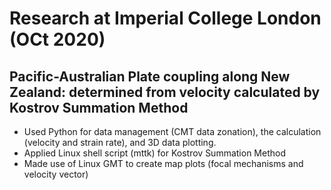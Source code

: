 # Research at Imperial College London (OCt 2020)

## Pacific-Australian Plate coupling along New Zealand: determined from velocity calculated by Kostrov Summation Method 

- Used Python for data management (CMT data zonation), the calculation (velocity and strain rate), and 3D data plotting.
- Applied Linux shell script (mttk) for Kostrov Summation Method
- Made use of Linux GMT to create map plots (focal mechanisms and velocity vector)

